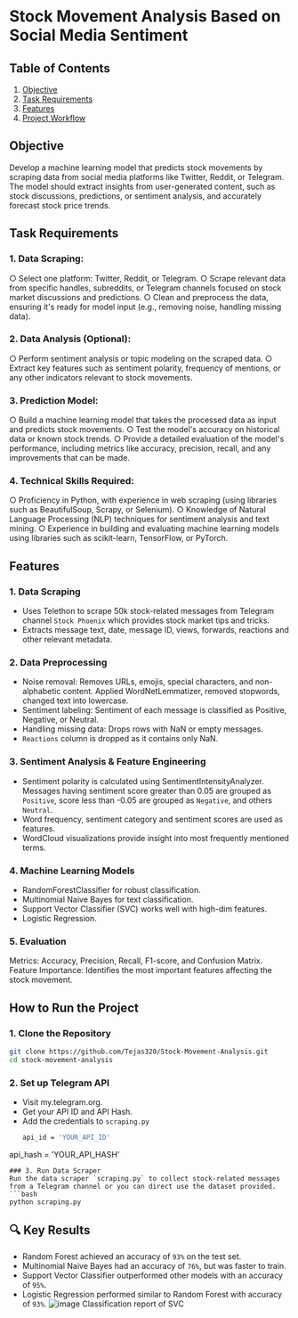 #  Stock Movement Analysis Based on Social Media Sentiment

## Table of Contents
1. [Objective](#objective)
2. [Task Requirements](#task-requirements)
3. [Features](#features)
4. [Project Workflow](#project-workflow)

## Objective 
Develop a machine learning model that predicts stock movements by scraping data from social media platforms like Twitter, Reddit, or Telegram. The model should extract insights from user-generated content, such as stock discussions, predictions, or sentiment analysis, and accurately forecast stock price trends.
## Task Requirements
### 1. Data Scraping: 
○ Select one platform: Twitter, Reddit, or Telegram.
○ Scrape relevant data from specific handles, subreddits, or Telegram channels focused on stock market discussions and predictions.
○ Clean and preprocess the data, ensuring it's ready for model input (e.g., removing noise, handling missing data).
### 2. Data Analysis (Optional):
○ Perform sentiment analysis or topic modeling on the scraped data.
○ Extract key features such as sentiment polarity, frequency of mentions, or any other indicators relevant to stock movements.
### 3. Prediction Model:
○ Build a machine learning model that takes the processed data as input and predicts stock movements.
○ Test the model's accuracy on historical data or known stock trends.
○ Provide a detailed evaluation of the model's performance, including metrics like accuracy, precision, recall, and any improvements that can be made.
### 4. Technical Skills Required:
○ Proficiency in Python, with experience in web scraping (using libraries such as BeautifulSoup, Scrapy, or Selenium).
○ Knowledge of Natural Language Processing (NLP) techniques for sentiment analysis and text mining.
○ Experience in building and evaluating machine learning models using libraries such as scikit-learn, TensorFlow, or PyTorch.
## Features
### 1. Data Scraping
- Uses Telethon to scrape 50k stock-related messages from Telegram channel `Stock Phoenix` which provides stock market tips and tricks.
- Extracts message text, date, message ID, views, forwards, reactions and other relevant metadata.
  
### 2. Data Preprocessing
- Noise removal: Removes URLs, emojis, special characters, and non-alphabetic content. Applied WordNetLemmatizer, removed stopwords, changed text into lowercase.
- Sentiment labeling: Sentiment of each message is classified as Positive, Negative, or Neutral.
- Handling missing data: Drops rows with NaN or empty messages.
- `Reactions` column is dropped as it contains only NaN.
  
### 3. Sentiment Analysis & Feature Engineering
- Sentiment polarity is calculated using SentimentIntensityAnalyzer. Messages having sentiment score greater than 0.05 are grouped as `Positive`, score less than -0.05 are grouped as `Negative`, and others `Neutral`. 
- Word frequency, sentiment category and sentiment scores are used as features.
- WordCloud visualizations provide insight into most frequently mentioned terms.
  
### 4. Machine Learning Models
- RandomForestClassifier for robust classification.
- Multinomial Naive Bayes for text classification.
- Support Vector Classifier (SVC) works well with high-dim features.
- Logistic Regression.
  
### 5. Evaluation
Metrics: Accuracy, Precision, Recall, F1-score, and Confusion Matrix.
Feature Importance: Identifies the most important features affecting the stock movement.
## How to Run the Project
### 1️. Clone the Repository
```bash
git clone https://github.com/Tejas320/Stock-Movement-Analysis.git
cd stock-movement-analysis
```
### 2. Set up Telegram API
- Visit my.telegram.org.
- Get your API ID and API Hash.
- Add the credentials to `scraping.py`
  ```bash
  api_id = 'YOUR_API_ID'
api_hash = 'YOUR_API_HASH'
```
### 3. Run Data Scraper
Run the data scraper `scraping.py` to collect stock-related messages from a Telegram channel or you can direct use the dataset provided.
```bash
python scraping.py
```
## 🔍 Key Results
- Random Forest achieved an accuracy of `93%` on the test set.
- Multinomial Naive Bayes had an accuracy of `76%`, but was faster to train.
- Support Vector Classifier outperformed other models with an accuracy of `95%`.
- Logistic Regression performed similar to Random Forest with accuracy of `93%`.
  ![image](https://github.com/user-attachments/assets/ae797c60-f399-49de-a461-a3458128b382)
  Classification report of SVC

